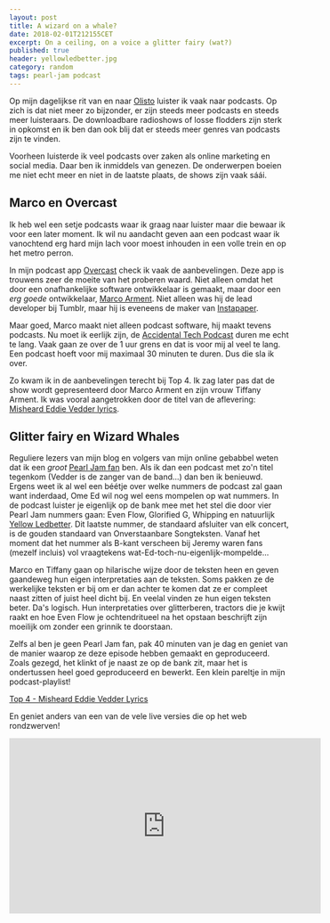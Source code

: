 ```yaml
---
layout: post
title: A wizard on a whale?
date: 2018-02-01T212155CET
excerpt: On a ceiling, on a voice a glitter fairy (wat?)
published: true
header: yellowledbetter.jpg
category: random
tags: pearl-jam podcast
---
```

Op mijn dagelijkse rit van en naar [Olisto](https://olisto.com) luister ik vaak naar podcasts. Op zich is dat niet meer zo bijzonder, er zijn steeds meer podcasts en steeds meer luisteraars. De downloadbare radioshows of losse flodders zijn sterk in opkomst en ik ben dan ook blij dat er steeds meer genres van podcasts zijn te vinden. 

Voorheen luisterde ik veel podcasts over zaken als online marketing en social media. Daar ben ik inmiddels van genezen. De onderwerpen boeien me niet echt meer en niet in de laatste plaats, de shows zijn vaak sáái.

## Marco en Overcast 
Ik heb wel een setje podcasts waar ik graag naar luister maar die bewaar ik voor een later moment. Ik wil nu aandacht geven aan een podcast waar ik vanochtend erg hard mijn lach voor moest inhouden in een volle trein en op het metro perron. 

In mijn podcast app [Overcast][1] check ik vaak de aanbevelingen. Deze app is trouwens zeer de moeite van het proberen waard. Niet alleen omdat het door een onafhankelijke software ontwikkelaar is gemaakt, maar door een _erg goede_ ontwikkelaar, [Marco Arment][2]. Niet alleen was hij de lead developer bij Tumblr, maar hij is eveneens de maker van [Instapaper][3]. 

Maar goed, Marco maakt niet alleen podcast software, hij maakt tevens podcasts. Nu moet ik eerlijk zijn, de [Accidental Tech Podcast][4] duren me echt te lang. Vaak gaan ze over de 1 uur grens en dat is voor mij al veel te lang. Een podcast hoeft voor mij maximaal 30 minuten te duren. Dus die sla ik over.

Zo kwam ik in de aanbevelingen terecht bij Top 4. Ik zag later pas dat de show wordt gepresenteerd door Marco Arment en zijn vrouw Tiffany Arment. Ik was vooral aangetrokken door de titel van de aflevering: [Misheard Eddie Vedder lyrics][5].

## Glitter fairy en Wizard Whales
Reguliere lezers van mijn blog en volgers van mijn online gebabbel weten dat ik een _groot_ [Pearl Jam fan][6] ben. Als ik dan een podcast met zo'n titel tegenkom (Vedder is de zanger van de band...) dan ben ik benieuwd. Ergens weet ik al wel een béétje over welke nummers de podcast zal gaan want inderdaad, Ome Ed wil nog wel eens mompelen op wat nummers. In de podcast luister je eigenlijk op de bank mee met het stel die door vier Pearl Jam nummers gaan: Even Flow, Glorified G, Whipping en natuurlijk [Yellow Ledbetter][7]. Dit laatste nummer, de standaard afsluiter van elk concert, is de gouden standaard van Onverstaanbare Songteksten. Vanaf het moment dat het nummer als B-kant verscheen bij Jeremy waren fans (mezelf incluis) vol vraagtekens wat-Ed-toch-nu-eigenlijk-mompelde...

Marco en Tiffany gaan op hilarische wijze door de teksten heen en geven gaandeweg hun eigen interpretaties aan de teksten. Soms pakken ze de werkelijke teksten er bij om er dan achter te komen dat ze er compleet naast zitten of juist heel dicht bij. En veelal vinden ze hun eigen teksten beter. Da's logisch. Hun interpretaties over glitterberen, tractors die je kwijt raakt en hoe Even Flow je ochtendritueel na het opstaan beschrijft zijn moeilijk om zonder een grinnik te doorstaan.

Zelfs al ben je geen Pearl Jam fan, pak 40 minuten van je dag en geniet van de manier waarop ze deze episode hebben gemaakt en geproduceerd. Zoals gezegd, het klinkt of je naast ze op de bank zit, maar het is ondertussen heel goed geproduceerd en bewerkt. Een klein pareltje in mijn podcast-playlist!

[Top 4 - Misheard Eddie Vedder Lyrics][8]

En geniet anders van een van de vele live versies die op het web rondzwerven!

<iframe width="560" height="315" src="https://www.youtube.com/embed/rDFSv529LzQ" frameborder="0" allow="autoplay; encrypted-media" allowfullscreen></iframe>

[1]:	https://overcast.fm/
[2]:	https://marco.org/about
[3]:	http://www.instapaper.com/
[4]:	http://atp.fm/
[5]:	https://www.relay.fm/topfour/36
[6]:	http://eerstehulpbijplaatopnamen.blogspot.nl/2012/07/pearljam-doet-het-zo-100-voor-de-fans.html
[7]:	https://genius.com/1379466
[8]:	https://www.relay.fm/topfour/36